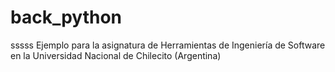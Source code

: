 # back_python
sssss
Ejemplo para la asignatura de Herramientas de Ingeniería de Software en la Universidad Nacional de Chilecito (Argentina)
